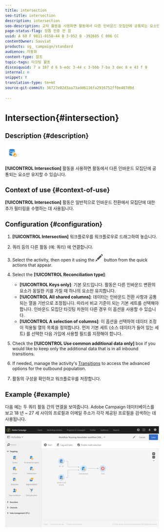 ```yaml
---
title: intersection
seo-title: intersection
description: intersection
seo-description: 교차 활동을 사용하면 활동에서 다른 인바운드 모집단에 공통되는 요소만 유지할 수 있습니다.
page-status-flag: 정품 인증 안 함
uuid: A 60 F 9811-0158-44 B 3-952 B -392685 C 006 CC
contentOwner: Sauviat
products: sg_ campaign/standard
audience: 자동화
content-type: 참조
topic-tags: 타깃팅 활동
discoiquuid: 7 a 107 d 6 b-edc 3-44 c 3-bbb 7-ba 3 dec 8 e 43 f 9
internal: n
snippet: Y
translation-type: tm+mt
source-git-commit: 36727e82d3aa73add6116fa2916752ff0e407d9d

---
```



# Intersection{#intersection}

## Description {#description}

![](assets/intersection.png)

**[!UICONTROL Intersection]** 활동을 사용하면 활동에서 다른 인바운드 모집단에 공통되는 요소만 유지할 수 있습니다.

## Context of use {#context-of-use}

**[!UICONTROL Intersection]** 활동은 일반적으로 인바운드 전환에서 모집단에 대한 추가 필터링을 수행하는 데 사용됩니다.

## Configuration {#configuration}

1. **[!UICONTROL Intersection]** 워크플로우를 워크플로우로 드래그하여 놓습니다.
1. 쿼리 등의 다른 활동 (예: 쿼리) 에 연결합니다.
1. Select the activity, then open it using the ![](assets/edit_darkgrey-24px.png) button from the quick actions that appear.
1. Select the **[!UICONTROL Reconciliation type]**:

   * **[!UICONTROL Keys only]**: 기본 모드입니다. 활동은 다른 인바운드 변환의 요소가 동일한 키를 가질 때 하나의 요소만 유지합니다.
   * **[!UICONTROL All shared columns]**: 데이터는 인바운드 전환 사항과 공통되는 열을 기반으로 조정됩니다. 따라서 비교 기준이 되는 기본 세트를 선택해야 합니다. 인바운드 모집단 타깃팅 차원이 다른 경우 이 옵션을 사용할 수 있습니다.
   * **[!UICONTROL A selection of columns]**: 이 옵션을 선택하여 데이터 조정이 적용될 열의 목록을 정의합니다. 먼저 기본 세트 (소스 데이터가 들어 있는 세트) 를 선택한 다음 가입에 사용할 필드를 지정해야 합니다.

1. Check the **[!UICONTROL Use common additional data only]** box if you would like to keep only the additional data that is in all inbound transitions.
1. If needed, manage the activity's [Transitions](../../automating/using/executing-a-workflow.md#managing-an-activity-s-outbound-transitions) to access the advanced options for the outbound population.
1. 활동의 구성을 확인하고 워크플로우를 저장합니다.

## Example {#example}

다음 예는 두 쿼리 활동 간의 연결을 보여줍니다. Adobe Campaign 데이터베이스를 보고 18 년 ~ 27 세 사이의 프로필과 이메일 주소가 각각 제공된 프로필을 검색하는 데 사용됩니다.

![](assets/wkf_intersection_example.png)

